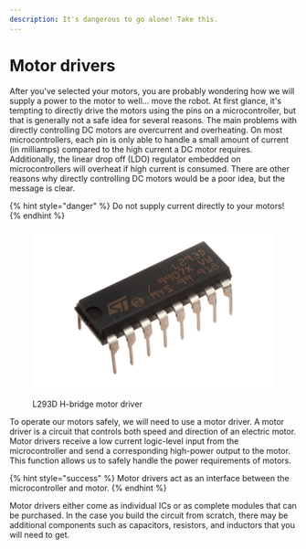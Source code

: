 ```yaml
---
description: It's dangerous to go alone! Take this.
---
```


# Motor drivers

After you've selected your motors, you are probably wondering how we will supply a power to the motor to well... move the robot. At first glance, it's tempting to directly drive the motors using the pins on a microcontroller, but that is generally not a safe idea for several reasons. The main problems with directly controlling DC motors are overcurrent and overheating. On most microcontrollers, each pin is only able to handle a small amount of current (in milliamps) compared to the high current a DC motor requires. Additionally, the linear drop off (LDO) regulator embedded on microcontrollers will overheat if high current is consumed.  There are other reasons why directly controlling DC motors would be a poor idea, but the message is clear.&#x20;

{% hint style="danger" %}
Do not supply current directly to your motors!&#x20;
{% endhint %}

<figure><img src="../../.gitbook/assets/image (1) (1).png" alt=""><figcaption><p>L293D H-bridge motor driver</p></figcaption></figure>

To operate our motors safely, we will need to use a motor driver. A motor driver is a circuit that controls both speed and direction of an electric motor. Motor drivers receive a low current logic-level input from the microcontroller and send a corresponding high-power output to the motor.  This function allows us to safely handle the power requirements of motors.&#x20;

{% hint style="success" %}
Motor drivers act as an interface between the microcontroller and motor.&#x20;
{% endhint %}

Motor drivers either come as individual ICs or as complete modules that can be purchased.  In the case you build the circuit from scratch, there may be additional components such as capacitors, resistors, and inductors that you will need to get. &#x20;

